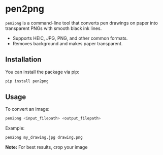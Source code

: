 # pen2png

`pen2png` is a command-line tool that converts pen drawings on paper into transparent PNGs with smooth black ink lines.

- Supports HEIC, JPG, PNG, and other common formats.
- Removes background and makes paper transparent.

## Installation

You can install the package via pip:

```sh
pip install pen2png
```

## Usage

To convert an image:

```sh
pen2png <input_filepath> <output_filepath>
```

Example:

```sh
pen2png my_drawing.jpg drawing.png
```

**Note:** For best results, crop your image
